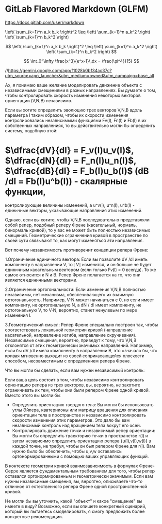 # GitLab Flavored Markdown (GLFM)
https://docs.gitlab.com/user/markdown

\left( \sum_{k=1}^n a_k b_k \right)^2 \leq \left( \sum_{k=1}^n a_k^2 \right) \left( \sum_{k=1}^n b_k^2 \right)

$$
\left( \sum_{k=1}^n a_k b_k \right)^2 \leq \left( \sum_{k=1}^n a_k^2 \right) \left( \sum_{k=1}^n b_k^2 \right)
$$

$$
  \int_0^\infty \frac{x^3}{e^x-1}\,dx = \frac{\pi^4}{15}
$$

//https://gemini.google.com/app/f1028b0bf34ac37c?utm_source=app_launcher&utm_medium=owned&utm_campaign=base_all

Ах, я понимаю ваше желание моделировать движение объекта с независимыми смещениями в разных направлениях. 
Вы думаете о том, чтобы контролировать скорость изменения некоторых векторов ориентации (V,N,B) независимо.

Если вы хотите определить эволюцию трех векторов V,N,B вдоль параметра l таким образом, чтобы их скорости изменения контролировались независимыми функциями Fv(l), Fn(l) и Fb(l) в их собственных
направлениях, то вы действительно могли бы определить систему, подобную этой: 
# $\dfrac{dV}{dl} = F_v(l)u_v(l)$, $\dfrac{dN}{dl} = F_n(l)u_n(l)$, $\dfrac{dB}{dl} = F_b(l)u_b(l)$ (dB /dl = Fb(l)u^b(l)) - скалярные функции, 
контролирующие величины изменений, а  u^v(l), u^n(l), u^b(l) - единичные векторы, указывающие направления этих изменений.

Однако, если вы хотите, чтобы V,N,B последовательно представляли собой репер, подобный реперу Френе (касательный, нормаль, бинормаль кривой), то у вас не может быть полностью независимых смещений. Геометрические ограничения кривой в пространстве по своей сути связывают то, как могут изменяться эти направления.

Вот почему независимость противоречит концепции репера Френе:

1.Ограничение единичного вектора: 
Если вы позволите  dV /dl иметь компоненту в направлении V, то ∣V∣ изменится, и он больше не будет единичным касательным вектором (если только Fv(l) = 0  всегда). То же самое относится к N и B. Репер Френе полагается на то, что они являются единичными векторами.

2.Ограничение ортогональности: 
Если изменения V,N,B полностью независимы, нет механизма, обеспечивающего их взаимную ортогональность. Например, V⋅N может начинаться с 0, но если  имеет компоненту, не ортогональную N, а  dN / dl  имеет компоненту, не ортогональную V, то V⋅N, вероятно, станет ненулевым по мере изменения l.

3.Геометрический смысл: 
Репер Френе специально построен так, чтобы соответствовать локальной геометрии кривой (направление касательной, направление изгиба, направление скручивания). 
Независимые смещения, вероятно, приведут к тому, что V,N,B отклонятся от этих геометрически значимых направлений. Например, если бы  dV /dl  имела компоненту в направлении B, это означало бы, что кривая мгновенно выходит из своей соприкасающейся плоскости способом, несовместимым с определением репера Френе.

Что вы могли бы сделать, если вам нужен независимый контроль:

Если ваша цель состоит в том, чтобы независимо контролировать ориентацию репера из трех векторов, вы, вероятно, не захотите ограничивать их тем, чтобы они были репером Френе одной кривой. 
Вместо этого вы могли бы:

* Определить ориентацию твердого тела: Вы могли бы использовать углы Эйлера, кватернионы или матрицу вращения для описания ориентации тела в пространстве и независимо контролировать скорости изменения этих параметров. Это дало бы вам независимый контроль над вращением тела вокруг его осей.
* Контролировать движение точки и независимый репер ориентации: Вы могли бы определить траекторию точки в пространстве r(l) и затем независимо определить ориентацию репера {u(l),v(l),w(l)} в каждой точке, не требуя, чтобы он был репером Френе для r(l). Вам нужно было бы обеспечить, чтобы u,v,w оставались ортонормированными с помощью ваших управляющих функций.

В контексте геометрии кривой взаимозависимость в формулах Френе-Серре является фундаментальным требованием для того, чтобы репер оставался ортонормированным и геометрически значимым. Если вам нужны независимые смещения, вы, вероятно, описываете что-то отличное от естественного репера Френе одной пространственной кривой.

Не могли бы вы уточнить, какой "объект" и какое "смещение" вы имеете в виду? Возможно, если вы опишете конкретный сценарий, который вы пытаетесь смоделировать, я смогу предложить более конкретные рекомендации.
